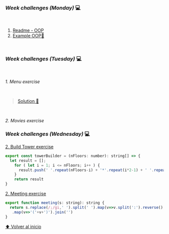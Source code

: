 ### _Week challenges (Monday)_ 💻

<br>

1. [Readme - OOP](https://github.com/21atalia/core-code-from-scratch-readme/blob/main/resources/OOP_glossary.md)
2. [Example OOP🔎](https://github.com/21atalia/core-code-from-scratch-readme/blob/main/resources/example.md) 

<br>

### _Week challenges (Tuesday)_ 💻

<br>

_1. Menu exercise_

<br>

>[Solution 🔧](https://github.com/21atalia/core-code-from-scratch-readme/tree/main/examples/exercises/week7/Menu)

<br>

_2. Movies exercise_

### _Week challenges (Wednesday)_ 💻

[2. Build Tower exercise](https://www.codewars.com/kata/576757b1df89ecf5bd00073b/train/typescript)

```js
export const towerBuilder = (nFloors: number): string[] => {
  let result = [];
    for ( let i = 1; i <= nFloors; i++ ) {
      result.push(' '.repeat(nFloors-i) + '*'.repeat(i*2-1) + ' '.repeat(nFloors-i))
    }
    return result
}
```

[2. Meeting exercise](https://www.codewars.com/kata/59df2f8f08c6cec835000012/train/typescript)

```js
export function meeting(s: string): string {
  return s.replace(/;/gi,' ').split(' ').map(v=>v.split(':').reverse().join(', ').toUpperCase()).sort()
   .map(v=>'('+v+')').join('')
}
```


[⬆ Volver al inicio](#core-code-from-scratch-readme)<br>
